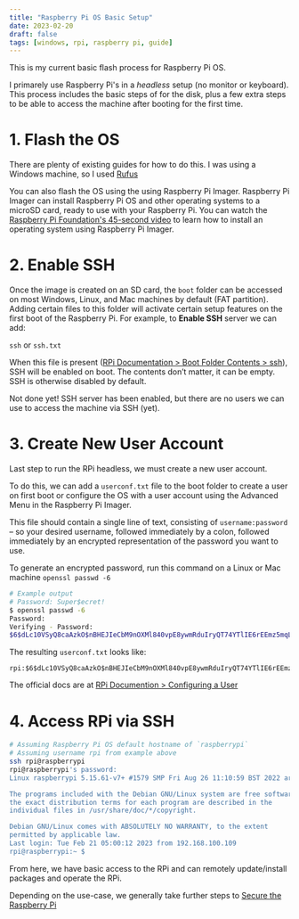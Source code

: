 ```yaml
---
title: "Raspberry Pi OS Basic Setup"
date: 2023-02-20
draft: false
tags: [windows, rpi, raspberry pi, guide]
---
```

This is my current basic flash process for Raspberry Pi OS.

I primarely use Raspberry Pi's in a *headless* setup (no monitor or keyboard).  This process includes the basic steps of for the disk, plus a few extra steps to be able to access the machine after booting for the first time.

# 1. Flash the OS
There are plenty of existing guides for how to do this. I was using a Windows machine, so I used [Rufus](https://rufus.ie/)

You can also flash the OS using the using Raspberry Pi Imager.
Raspberry Pi Imager can install Raspberry Pi OS and other operating systems to a microSD card, ready to use with your Raspberry Pi.
You can watch the [Raspberry Pi Foundation's 45-second video](https://youtu.be/ntaXWS8Lk34) to learn how to install an operating system using Raspberry Pi Imager.

# 2. Enable SSH
Once the image is created on an SD card, the `boot` folder can be accessed on most Windows, Linux, and Mac machines by default (FAT partition). Adding certain files to this folder will activate certain setup features on the first boot of the Raspberry Pi.  For example, to **Enable SSH** server we can add:

`ssh` or `ssh.txt`

When this file is present ([RPi Documentation > Boot Folder Contents > ssh](https://www.raspberrypi.com/documentation/computers/configuration.html#ssh-or-ssh-txt)), SSH will be enabled on boot. The contents don’t matter, it can be empty. SSH is otherwise disabled by default.

Not done yet!  SSH server has been enabled, but there are no users we can use to access the machine via SSH (yet).

# 3. Create New User Account
Last step to run the RPi headless, we must create a new user account.

To do this, we can add a `userconf.txt` file to the boot folder to create a user on first boot or configure the OS with a user account using the Advanced Menu in the Raspberry Pi Imager.

This file should contain a single line of text, consisting of `username:password` – so your desired username, followed immediately by a colon, followed immediately by an encrypted representation of the password you want to use.

To generate an encrypted password, run this command on a Linux or Mac machine `openssl passwd -6`
```sh
# Example output
# Password: Super$ecret!
$ openssl passwd -6
Password: 
Verifying - Password: 
$6$dLc10VSyQ8caAzkO$nBHEJIeCbM9nOXMl840vpE8ywmRduIryQT74YTlIE6rEEmz5mqLdJhQEzB3rrbupr67xSWUBik5bneOUFWfTv0
```

The resulting `userconf.txt` looks like:
```
rpi:$6$dLc10VSyQ8caAzkO$nBHEJIeCbM9nOXMl840vpE8ywmRduIryQT74YTlIE6rEEmz5mqLdJhQEzB3rrbupr67xSWUBik5bneOUFWfTv0
```

The official docs are at [RPi Documention > Configuring a User](https://www.raspberrypi.com/documentation/computers/configuration.html#configuring-a-user)


# 4. Access RPi via SSH
```sh
# Assuming Raspberry Pi OS default hostname of `raspberrypi`
# Assuming username rpi from example above
ssh rpi@raspberrypi
rpi@raspberrypi's password:
Linux raspberrypi 5.15.61-v7+ #1579 SMP Fri Aug 26 11:10:59 BST 2022 armv7l

The programs included with the Debian GNU/Linux system are free software;
the exact distribution terms for each program are described in the
individual files in /usr/share/doc/*/copyright.

Debian GNU/Linux comes with ABSOLUTELY NO WARRANTY, to the extent
permitted by applicable law.
Last login: Tue Feb 21 05:00:12 2023 from 192.168.100.109
rpi@raspberrypi:~ $ 
```

From here, we have basic access to the RPi and can remotely update/install packages and operate the RPi.  

Depending on the use-case, we generally take further steps to [Secure the Raspberry Pi](https://www.raspberrypi.com/documentation/computers/configuration.html#securing-your-raspberry-pi)